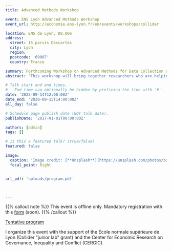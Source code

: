 ```yaml
---
title: Advanced Methods Workshop

event: ENS Lyon Advanced Methods Workshop
event_url: http://economie.ens-lyon.fr/en/events/workshops/collider

location: ENS de Lyon, D8.006
address:
  street: 15 parvis Descartes
  city: Lyon
  region:
  postcode: '69007'
  country: France

summary: Forthcoming Workshop on Advanced Methods for Data Collection and Use. More to come!
abstract: 'This workshop will bring together researchers who are helping to push the research frontiers in the collection and use of data using advanced methods in a range of social science fields. The first session focuses on spatial data (including remote sensing and map recognition) and the second session covers various aspects of tabular data (including OCR/HTR and  table recognition).'

# Talk start and end times.
#   End time can optionally be hidden by prefixing the line with `#`.
date: '2023-09-14T12:00:00Z'
date_end: '2030-09-15T14:00:00Z'
all_day: false

# Schedule page publish date (NOT talk date).
publishDate: '2017-01-01T00:00:00Z'

authors: [admin]
tags: []

# Is this a featured talk? (true/false)
featured: false

image:
  caption: 'Image credit: [**Unsplash**](https://unsplash.com/photos/bzdhc5b3Bxs)'
  focal_point: Right


url_pdf: 'uploads/program.pdf'



---
```


{{% callout note %}}
This event is offline only. Mandatory registration with this [form]() (soon).
{{% /callout %}}

[Tentative program](uploads/program.pdf)

I organize this event with the support of the École normale supérieure de Lyon (Collider "junior lab" grant) and the Center for Economic Research on Governance, Inequality and Conflict (CERGIC).

